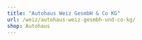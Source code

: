 ```yaml
---
title: "Autohaus Weiz GesmbH & Co KG"
url: /weiz/autohaus-weiz-gesmbh-und-co-kg/
shop: Autohaus
---
```

